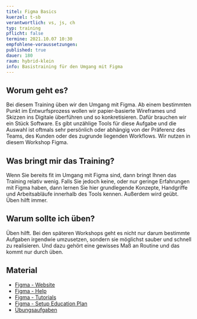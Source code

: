```yaml
---
titel: Figma Basics
kuerzel: t-sb
verantwortlich: vs, js, ch
typ: training
pflicht: false
termine: 2021.10.07 10:30
empfohlene-voraussetzungen:
published: true
dauer: 180
raum: hybrid-klein
info: Basistraining für den Umgang mit Figma
---
```


## Worum geht es?

Bei diesem Training üben wir den Umgang mit Figma. Ab einem bestimmten Punkt im Entwurfsprozess wollen wir papier-basierte Wireframes und Skizzen ins Digitale überführen und so konkretisieren. Dafür brauchen wir ein Stück Software. Es gibt unzählige Tools für diese Aufgabe und die Auswahl ist oftmals sehr persönlich oder abhängig von der Präferenz des Teams, des Kunden oder des zugrunde liegenden Workflows. Wir nutzen in diesem Workshop Figma.


## Was bringt mir das Training?

Wenn Sie bereits fit im Umgang mit Figma sind, dann bringt Ihnen das Training relativ wenig. Falls Sie jedoch keine, oder nur geringe Erfahrungen mit Figma haben, dann lernen Sie hier grundlegende Konzepte, Handgriffe und Arbeitsabläufe innerhalb des Tools kennen. Außerdem wird geübt. Üben hilft immer.

## Warum sollte ich üben?

Üben hilft. Bei den späteren Workshops geht es nicht nur darum bestimmte Aufgaben irgendwie umzusetzen, sondern sie möglichst sauber und schnell zu realisieren. Und dazu gehört eine gewisses Maß an Routine und das kommt nur durch üben.


## Material

- [Figma - Website](https://www.figma.com)
- [Figma - Help](https://help.figma.com)
- [Figma - Tutorials](https://www.youtube.com/playlist?list=PLXDU_eVOJTx6zk5MDarIs0asNoZqlRG23)
- [Figma - Setup Education Plan](https://help.figma.com/hc/en-us/articles/360041061214-Verify-your-status-for-a-free-Education-team#Create_your_Education_team)
- [Übungsaufgaben](/mi-bachelor-screendesign/assignments/training-001-figmabasics/)

